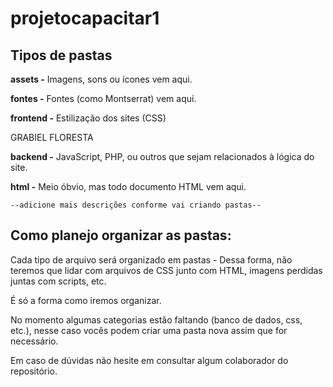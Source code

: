 # projetocapacitar1

## Tipos de pastas

**assets -** Imagens, sons ou ícones vem aqui.

**fontes -** Fontes (como Montserrat) vem aqui.

**frontend -** Estilização dos sites (CSS)

GRABIEL FLORESTA 

**backend -** JavaScript, PHP, ou outros que sejam relacionados à lógica do site.

**html -** Meio óbvio, mas todo documento HTML vem aqui.

`--adicione mais descrições conforme vai criando pastas--`

## Como planejo organizar as pastas:

Cada tipo de arquivo será organizado em pastas - Dessa forma, não teremos que lidar com arquivos de CSS junto com HTML, imagens perdidas juntas com scripts, etc.

É só a forma como iremos organizar.


No momento algumas categorias estão faltando (banco de dados, css, etc.), nesse caso vocês podem criar uma pasta nova assim que for necessário.


Em caso de dúvidas não hesite em consultar algum colaborador do repositório.
